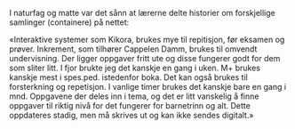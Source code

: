 
I naturfag og matte var det sånn at lærerne delte historier om forskjellige samlinger (containere) på nettet:

«Interaktive systemer som Kikora, brukes mye til repitisjon, før eksamen og prøver. Inkrement, som tilhører Cappelen Damm, brukes til omvendt undervisning. Der ligger oppgaver fritt ute og disse fungerer godt for dem som sliter litt. I fjor brukte jeg det kanskje en gang i uken. M+ brukes kanskje mest i spes.ped. istedenfor boka. Det kan også brukes til forsterkning og repetisjon. I vanlige timer brukes det kanskje bare en gang i mnd. Oppgavene der deles inn i tema, og det er litt vanskelig å finne oppgaver til riktig nivå for det fungerer for barnetrinn og alt. Dette oppdateres stadig, men må skrives ut og kan ikke sendes digitalt.»
